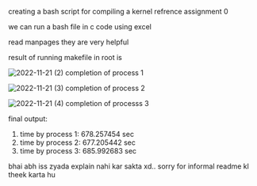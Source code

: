 creating a bash script for compiling  a kernel
refrence assignment 0

we can run a bash file in c code using excel 

read manpages they are very helpful 

result of running makefile in root is

![2022-11-21 (2)](https://user-images.githubusercontent.com/100823564/202929464-bb2cde46-4a8d-4a70-ac4c-b23d18e33dff.png)
completion of process 1

![2022-11-21 (3)](https://user-images.githubusercontent.com/100823564/202929524-ad3a6687-2d18-49ab-a2df-3c4210118585.png)
completion of process 2

![2022-11-21 (4)](https://user-images.githubusercontent.com/100823564/202929611-0e7fd537-79f0-440a-a073-ec284af77b22.png)
completion of processs 3


final output:

1) time by process 1: 678.257454 sec
2) time by process 2: 677.205442 sec
3) time by process 3: 685.992683 sec

bhai abh iss zyada explain nahi kar sakta xd..
sorry for informal readme kl theek karta hu
